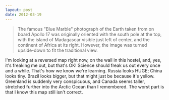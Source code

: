 ```yaml
---
layout: post
date: 2012-03-19
---
```


>The famous "Blue Marble" photograph of the Earth taken from on board Apollo 17 was originally oriented with the south pole at the top, with the island of Madagascar visible just left of center, and the continent of Africa at its right. However, the image was turned upside-down to fit the traditional view.

I'm looking at a reversed map right now, on the wall in this hostel, and, yes, it's freaking me out, but that's OK! Science should freak us out every once and a while. That's how we know we're learning. Russia looks HUGE; China looks tiny. Brazil looks bigger, but that might just be because it's yellow. Greenland is suddenly very conspicuous, and Canada seems taller, stretched further into the Arctic Ocean than I remembered. The worst part is that I know this map still isn't correct. 
